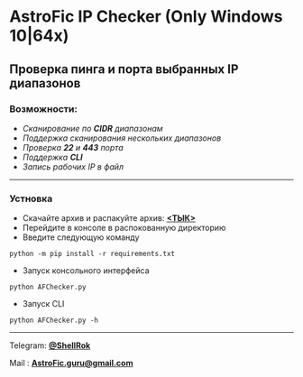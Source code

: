 # AstroFic IP Checker (Only Windows 10|64x)
## Проверка пинга и порта выбранных IP диапазонов
### Возможности:
- *Сканирование по **CIDR** диапазонам*
- *Поддержка сканирования нескольких диапазонов*
- *Проверка **22** и **443** порта*
- *Поддержка **CLI***
- *Запись рабочих IP в файл*
____
### Устновка
- Скачайте архив и распакуйте архив: [**<ТЫК>**](https://github.com/Lunatik-cyber/AstroFic-IP-Checker/archive/refs/heads/main.zip)
- Перейдите в консоле в распокованную директорию
- Введите следующую команду
```
python -m pip install -r requirements.txt
```
- Запуск консольного интерфейса
```
python AFChecker.py
```
- Запуск CLI
```
python AFChecker.py -h
```
____
Telegram: [**@ShellRok**](https://t.me/ShellRok)  

Mail    : **AstroFic.guru@gmail.com**
